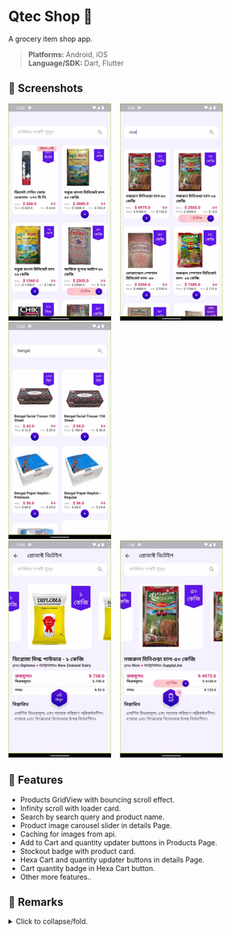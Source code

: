# Qtec Shop 🏪
A grocery item shop app.

><b>Platforms:</b> Android, iOS<br><b>Language/SDK:</b> Dart, Flutter

## **🎈 Screenshots**
<img alt="&nbsp;Missing screenshot!" src="screenshots/screenshot_01.jpg" width="204" height="430">&emsp;
<img alt="&nbsp;Missing screenshot!" src="screenshots/screenshot_02.jpg" width="204" height="430">&emsp;
<img alt="&nbsp;Missing screenshot!" src="screenshots/screenshot_03.jpg" width="204" height="430"><br>
<img alt="&nbsp;Missing screenshot!" src="screenshots/screenshot_04.jpg" width="204" height="430">&emsp;
<img alt="&nbsp;Missing screenshot!" src="screenshots/screenshot_05.jpg" width="204" height="430"><br>

## **🎈 Features**
* Products GridView with bouncing scroll effect.
* Infinity scroll with loader card.
* Search by search query and product name.
* Product image carousel slider in details Page.
* Caching for images from api.
* Add to Cart and quantity updater buttons in Products Page.
* Stockout badge with product card.
* Hexa Cart and quantity updater buttons in details Page.
* Cart quantity badge in Hexa Cart button.
* Other more features..

## **🎈 Remarks**
<details><summary>Click to collapse/fold.</summary>

* State management: Bloc & Cubit.
* Packages: flutter_bloc, equatable, cached_network_image, flutter_html, carousel_slider, http, badges, hexagon.
</details>

